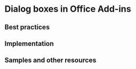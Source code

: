 # Dialog boxes in Office Add-ins

## Best practices

## Implementation

## Samples and other resources